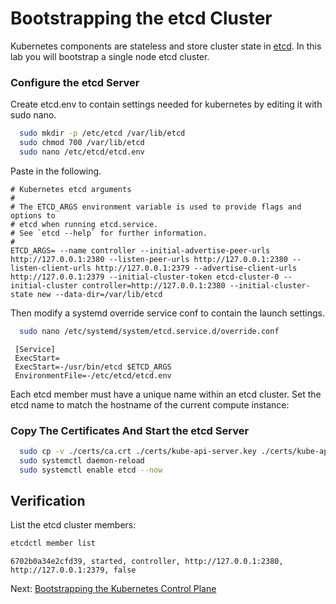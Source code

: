 # Bootstrapping the etcd Cluster

Kubernetes components are stateless and store cluster state in [etcd](https://github.com/etcd-io/etcd). In this lab you will bootstrap a single node etcd cluster.

### Configure the etcd Server
Create etcd.env to contain settings needed for kubernetes by editing it with sudo nano. 

```bash
  sudo mkdir -p /etc/etcd /var/lib/etcd
  sudo chmod 700 /var/lib/etcd
  sudo nano /etc/etcd/etcd.env

```

Paste in the following.
```text
# Kubernetes etcd arguments
#
# The ETCD_ARGS environment variable is used to provide flags and options to
# etcd when running etcd.service.
# See `etcd --help` for further information.
#
ETCD_ARGS= --name controller --initial-advertise-peer-urls http://127.0.0.1:2380 --listen-peer-urls http://127.0.0.1:2380 --listen-client-urls http://127.0.0.1:2379 --advertise-client-urls http://127.0.0.1:2379 --initial-cluster-token etcd-cluster-0 --initial-cluster controller=http://127.0.0.1:2380 --initial-cluster-state new --data-dir=/var/lib/etcd

```
Then modify a systemd override service conf to contain the launch settings.


```bash
  sudo nano /etc/systemd/system/etcd.service.d/override.conf

```

```text
 [Service]
 ExecStart=
 ExecStart=-/usr/bin/etcd $ETCD_ARGS
 EnvironmentFile=-/etc/etcd/etcd.env
```

Each etcd member must have a unique name within an etcd cluster. Set the etcd name to match the hostname of the current compute instance:


### Copy The Certificates And Start the etcd Server

```bash
  sudo cp -v ./certs/ca.crt ./certs/kube-api-server.key ./certs/kube-api-server.crt /etc/etcd/
  sudo systemctl daemon-reload
  sudo systemctl enable etcd --now

```

## Verification

List the etcd cluster members:

```bash
etcdctl member list
```

```text
6702b0a34e2cfd39, started, controller, http://127.0.0.1:2380, http://127.0.0.1:2379, false
```

Next: [Bootstrapping the Kubernetes Control Plane](08-bootstrapping-kubernetes-controllers.md)
